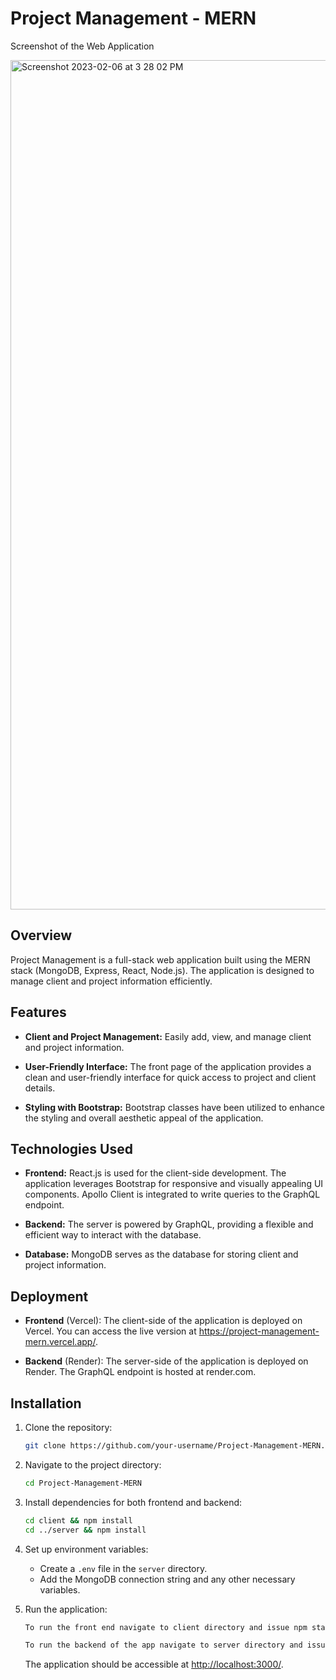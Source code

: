 # Project Management - MERN

Screenshot of the Web Application

<img width="1359" alt="Screenshot 2023-02-06 at 3 28 02 PM" src="https://user-images.githubusercontent.com/54857981/217110379-ccdc3fd4-a282-4c2e-bc7a-4b61fe502061.png">

## Overview

Project Management is a full-stack web application built using the MERN stack (MongoDB, Express, React, Node.js). The application is designed to manage client and project information efficiently.

## Features

- **Client and Project Management:** Easily add, view, and manage client and project information.

- **User-Friendly Interface:** The front page of the application provides a clean and user-friendly interface for quick access to project and client details.

- **Styling with Bootstrap:** Bootstrap classes have been utilized to enhance the styling and overall aesthetic appeal of the application.

## Technologies Used

- **Frontend:** React.js is used for the client-side development. The application leverages Bootstrap for responsive and visually appealing UI components. Apollo Client is integrated to write queries to the GraphQL endpoint.

- **Backend:** The server is powered by GraphQL, providing a flexible and efficient way to interact with the database.

- **Database:** MongoDB serves as the database for storing client and project information.

## Deployment

- **Frontend** (Vercel): The client-side of the application is deployed on Vercel. You can access the live version at https://project-management-mern.vercel.app/.

- **Backend** (Render): The server-side of the application is deployed on Render. The GraphQL endpoint is hosted at render.com.
## Installation

1. Clone the repository:

   ```bash
   git clone https://github.com/your-username/Project-Management-MERN.git
   ```

2. Navigate to the project directory:

   ```bash
   cd Project-Management-MERN
   ```

3. Install dependencies for both frontend and backend:

   ```bash
   cd client && npm install
   cd ../server && npm install
   ```

4. Set up environment variables:

   - Create a `.env` file in the `server` directory.
   - Add the MongoDB connection string and any other necessary variables.

5. Run the application:

   ```bash
   To run the front end navigate to client directory and issue npm start
   
   To run the backend of the app navigate to server directory and issue node index.js (entry point of the backend code). Backend runs localhost: 4000
   ```

   The application should be accessible at [http://localhost:3000/](http://localhost:3000/).
